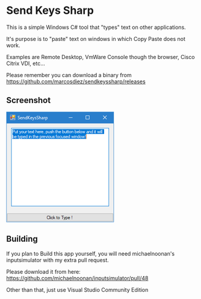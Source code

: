 Send Keys Sharp
===============

This is a simple Windows C# tool that "types" text on other applications.

It's purpose is to "paste" text on windows in which Copy Paste does not work.

Examples are Remote Desktop, VmWare Console though the browser, Cisco Citrix VDI, etc...

Please remember you can download a binary from https://github.com/marcosdiez/sendkeyssharp/releases


Screenshot
----------
![Screenshot](screenshot.png)


Building
---------

If you plan to Build this app yourself, you will need
michaelnoonan's inputsimulator with my extra pull request.

Please download it from here: https://github.com/michaelnoonan/inputsimulator/pull/48

Other than that, just use Visual Studio Community Edition
